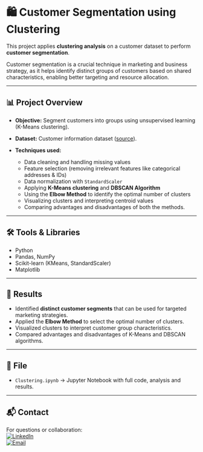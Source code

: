 # 🛍️ Customer Segmentation using Clustering

This project applies **clustering analysis** on a customer dataset to perform **customer segmentation**.

Customer segmentation is a crucial technique in marketing and business strategy, as it helps identify distinct groups of customers based on shared characteristics, enabling better targeting and resource allocation.  

---

## 📊 Project Overview

- **Objective:** Segment customers into groups using unsupervised learning (K-Means clustering).  
- **Dataset:** Customer information dataset ([source](https://s3-api.us-geo.objectstorage.softlayer.net/cf-courses-data/CognitiveClass/ML0101ENv3/labs/Cust_Segmentation.csv)).

- **Techniques used:**
  - Data cleaning and handling missing values
  - Feature selection (removing irrelevant features like categorical addresses & IDs)
  - Data normalization with `StandardScaler`
  - Applying **K-Means clustering** and **DBSCAN Algorithm**
  - Using the **Elbow Method** to identify the optimal number of clusters
  - Visualizing clusters and interpreting centroid values
  - Comparing advantages and disadvantages of both the methods.

---

## 🛠️ Tools & Libraries

- Python  
- Pandas, NumPy  
- Scikit-learn (KMeans, StandardScaler)  
- Matplotlib  

---

## 🚀 Results

- Identified **distinct customer segments** that can be used for targeted marketing strategies.  
- Applied the **Elbow Method** to select the optimal number of clusters.  
- Visualized clusters to interpret customer group characteristics.  
- Compared advantages and disadvantages of K-Means and DBSCAN algorithms.

---

## 📂 File

- `Clustering.ipynb` → Jupyter Notebook with full code, analysis and results.  

---

## 📬 Contact

For questions or collaboration:  
[![LinkedIn](https://img.shields.io/badge/LinkedIn-blue?style=flat&logo=linkedin)](https://www.linkedin.com/in/sriram-kumar-nallapati/)  
[![Email](https://img.shields.io/badge/Email-D14836?style=flat&logo=gmail&logoColor=white)](mailto:srkn.career@gmail.com)
